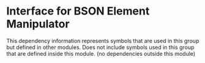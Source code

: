 
# Interface for BSON Element Manipulator
This dependency information represents symbols that are used in this group but defined in other modules.  Does not include symbols used in this group that are defined inside this module.
(no dependencies outside this module)
